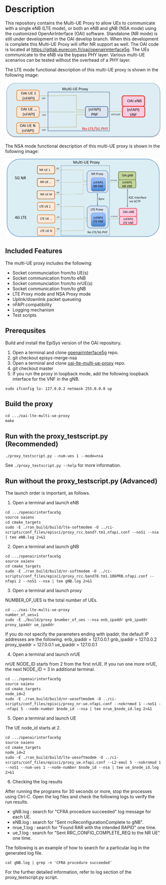 # Description #

This repository contains the Multi-UE Proxy to allow UEs to communicate with a single eNB (LTE mode), or both an eNB and gNB (NSA mode) using the customized OpenAirInterface (OAI) software. Standalone (NR mode) is still under development in the OAI develop branch. When this development is complete this Multi-UE Proxy will offer NR support as well. The OAI code is located at https://gitlab.eurecom.fr/oai/openairinterface5g. The UEs communicate to the eNB via the bypass PHY layer. Various multi-UE scenarios can be tested without the overhead of a PHY layer.

The LTE mode functional description of this multi-UE proxy is shown in the following image:

![LTE Mode Open Source Proxy Functional Diagram](functional_diagram.png)

The NSA mode functional description of this multi-UE proxy is shown in the following image:

![NSA Mode Open Source Proxy Functional Diagram](functional_diagram_nsa_mode.png)

## Included Features ##

The multi-UE proxy includes the following:

- Socket communciation from/to UE(s)
- Socket communication from/to eNB
- Socket communciation from/to nrUE(s)
- Socket communication from/to gNB
- LTE Proxy mode and NSA Proxy mode
- Uplink/downlink packet queueing
- nFAPI compatibility
- Logging mechanism
- Test scripts

## Prerequsites ##

Build and install the EpiSys version of the OAI repository.

1. Open a terminal and clone [openairinterface5g](https://gitlab.eurecom.fr/oai/openairinterface5g.git) repo.
2. git checkout episys-merge-nsa
3. Open a terminal and clone [oai-lte-multi-ue-proxy](https://github.com/EpiSci/oai-lte-multi-ue-proxy.git) repo.
4. git checkout master
5. If you run the proxy in loopback mode, add the following loopback interface for the VNF in the gNB.

```shell
sudo ifconfig lo: 127.0.0.2 netmask 255.0.0.0 up
```


## Build the proxy ##

```shell
cd .../oai-lte-multi-ue-proxy
make
```

## Run with the proxy_testscript.py (Recommended) ##

```shell
./proxy_testscript.py --num-ues 1 --mode=nsa
```

See `./proxy_testscript.py --help` for more information.


## Run without the proxy_testscript.py (Advanced) ##

The launch order is important, as follows.

1. Open a terminal and launch eNB

```shell
cd .../openairinterface5g
source oaienv
cd cmake_targets
sudo -E ./ran_build/build/lte-softmodem -O ../ci-scripts/conf_files/episci/proxy_rcc.band7.tm1.nfapi.conf --noS1 --nsa | tee eNB.log 2>&1
```

2. Open a terminal and launch gNB

```shell
cd .../openairinterface5g
source oaienv
cd cmake_targets
sudo -E ./ran_build/build/nr-softmodem -O ../ci-scripts/conf_files/episci/proxy_rcc.band78.tm1.106PRB.nfapi.conf --nfapi 2 --noS1 --nsa | tee gNB.log 2>&1
```

3. Open a terminal and launch proxy

NUMBER_OF_UES is the total number of UEs.

```shell
cd .../oai-lte-multi-ue-proxy
number_of_ues=1
sudo -E ./build/proxy $number_of_ues --nsa enb_ipaddr gnb_ipaddr proxy_ipaddr ue_ipaddr
```

If you do not specify the parameters ending with ipaddr, the default IP addresses are the following.
enb_ipaddr = 127.0.0.1
gnb_ipaddr = 127.0.0.2
proxy_ipaddr = 127.0.0.1
ue_ipaddr = 127.0.0.1

4. Open a terminal and launch nrUE

nrUE NODE_ID starts from 2 from the first nrUE. If you run one more nrUE, the next NODE_ID = 3 in additional terminal.

```shell
cd .../openairinterface5g
source oaienv
cd cmake_targets
node_id=2
sudo -E ./ran_build/build/nr-uesoftmodem -O ../ci-scripts/conf_files/episci/proxy_nr-ue.nfapi.conf --nokrnmod 1 --noS1 --nfapi 5 --node-number $node_id --nsa | tee nrue_$node_id.log 2>&1
```

5. Open a terminal and launch UE

The UE node_id starts at 2.

```shell
cd .../openairinterface5g
source oaienv
cd cmake_targets
node_id=2
sudo -E ./ran_build/build/lte-uesoftmodem -O ../ci-scripts/conf_files/episci/proxy_ue.nfapi.conf --L2-emul 5 --nokrnmod 1 --noS1 --num-ues 1 --node-number $node_id --nsa | tee ue_$node_id.log 2>&1
```

6. Checking the log results

After running the programs for 30 seconds or more, stop the processes using Ctrl-C.
Open the log files and check the following logs to verify the run results.

- gNB.log : search for "CFRA procedure succeeded" log message for each UE.
- eNB.log : search for "Sent rrcReconfigurationComplete to gNB".
- nrue_1.log : search for "Found RAR with the intended RAPID" one time.
- ue_1.log : search for "Sent RRC_CONFIG_COMPLETE_REQ to the NR UE" one time.

The following is an example of how to search for a particular log in the generated log file.

```shell
cat gNB.log | grep -n 'CFRA procedure succeeded'
```

For the further detailed information, refer to log section of the proxy_testscript.py script.
